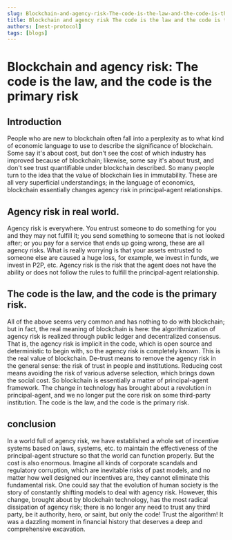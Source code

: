 ```yaml
---
slug: Blockchain-and-agency-risk-The-code-is-the-law-and-the-code-is-the-primary-risk
title: Blockchain and agency risk The code is the law and the code is the primary risk
authors: [nest-protocol]
tags: [blogs]
---
```


# Blockchain and agency risk: The code is the law, and the code is the primary risk

## Introduction
People who are new to blockchain often fall into a perplexity as to what kind of economic language to use to describe the significance of blockchain. Some say it's about cost, but don't see the cost of which industry has improved because of blockchain; likewise, some say it's about trust, and don't see trust quantifiable under blockchain described. So many people turn to the idea that the value of blockchain lies in immutability. These are all very superficial understandings; in the language of economics, blockchain essentially changes agency risk in principal-agent relationships.

## Agency risk in real world.
Agency risk is everywhere. You entrust someone to do something for you and they may not fulfill it; you send something to someone that is not looked after; or you pay for a service that ends up going wrong, these are all agency risks. What is really worrying is that your assets entrusted to someone else are caused a huge loss, for example, we invest in funds, we invest in P2P, etc. Agency risk is the risk that the agent does not have the ability or does not follow the rules to fulfill the principal-agent relationship. 

## The code is the law, and the code is the primary risk.
All of the above seems very common and has nothing to do with blockchain; but in fact, the real meaning of blockchain is here: the algorithmization of agency risk is realized through public ledger and decentralized consensus. That is, the agency risk is implicit in the code, which is open source and deterministic to begin with, so the agency risk is completely known. This is the real value of blockchain. De-trust means to remove the agency risk in the general sense: the risk of trust in people and institutions. Reducing cost means avoiding the risk of various adverse selection, which brings down the social cost. So blockchain is essentially a matter of principal-agent framework. The change in technology has brought about a revolution in principal-agent, and we no longer put the core risk on some third-party institution. The code is the law, and the code is the primary risk.

## conclusion
In a world full of agency risk, we have established a whole set of incentive systems based on laws, systems, etc. to maintain the effectiveness of the principal-agent structure so that the world can function properly. But the cost is also enormous. Imagine all kinds of corporate scandals and regulatory corruption, which are inevitable risks of past models, and no matter how well designed our incentives are, they cannot eliminate this fundamental risk. One could say that the evolution of human society is the story of constantly shifting models to deal with agency risk. However, this change, brought about by blockchain technology, has the most radical dissipation of agency risk; there is no longer any need to trust any third party, be it authority, hero, or saint, but only the code! Trust the algorithm! It was a dazzling moment in financial history that deserves a deep and comprehensive excavation.

